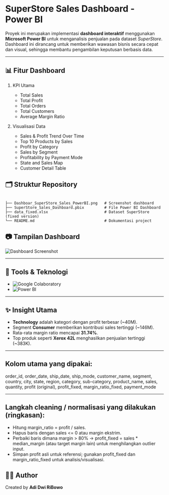 # SuperStore Sales Dashboard - Power BI  
 
Proyek ini merupakan implementasi **dashboard interaktif** menggunakan **Microsoft Power BI** untuk menganalisis penjualan pada dataset *SuperStore*. Dashboard ini dirancang untuk memberikan wawasan bisnis secara cepat dan visual, sehingga membantu pengambilan keputusan berbasis data.  

---

## 📊 Fitur Dashboard  
1. KPI Utama 
   - Total Sales  
   - Total Profit  
   - Total Orders  
   - Total Customers  
   - Average Margin Ratio  

2. Visualisasi Data
   - Sales & Profit Trend Over Time 
   - Top 10 Products by Sales 
   - Profit by Category
   - Sales by Segment 
   - Profitability by Payment Mode 
   - State and Sales Map 
   - Customer Detail Table



## 🗂 Struktur Repository  
```

├── Dashboar_SuperStore_Sales_PowerBI.png   # Screenshot dashboard
├── SuperStore_Sales_Dashboard.pbix         # File Power BI Dashboard
├── data_fixed.xlsx                         # Dataset SuperStore (fixed version)
└── README.md                               # Dokumentasi project

````

## 📷 Tampilan Dashboard

![Dashboard Screenshot](Dashboar_SuperStore_Sales_PowerBI.png)

---

## 📌 Tools & Teknologi

* ![Google Colaboratory](Colab.png) 
* ![Power BI](PowerBI.png) 

---

## ✨ Insight Utama

* **Technology** adalah kategori dengan profit terbesar (~40M).
* Segment **Consumer** memberikan kontribusi sales tertinggi (~146M).
* Rata-rata margin ratio mencapai **31.74%**.
* Top produk seperti **Xerox 42L** menghasilkan penjualan tertinggi (~383K).

---

## Kolom utama yang dipakai:
order_id, order_date, ship_date, ship_mode, customer_name, segment, country, city, state, region, category, sub-category, product_name, sales, quantity, profit (original), profit_fixed, margin_ratio_fixed, payment_mode

---

## Langkah cleaning / normalisasi yang dilakukan (ringkasan):
* Hitung margin_ratio = profit / sales.
* Hapus baris dengan sales <= 0 atau margin ekstrim.
* Perbaiki baris dimana margin > 80% → profit_fixed = sales * median_margin (atau target margin lain) untuk menghilangkan outlier input.
* Simpan profit asli untuk referensi; gunakan profit_fixed dan margin_ratio_fixed untuk analisis/visualisasi.

## 🧑‍💻 Author

Created by **Adi Dwi RiBowo**

```

